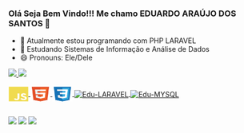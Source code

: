 ### Olá Seja Bem Vindo!!! Me chamo EDUARDO ARAÚJO DOS SANTOS 👋

- 🔭 Atualmente estou programando com PHP LARAVEL
- 🌱 Estudando Sistemas de Informação e Análise de Dados
- 😄 Pronouns: Ele/Dele

<div>
  
  <a href="https://beacons.ai/E-A-D-S">
  <img height="180em" src="https://github-readme-stats.vercel.app/api?username=E-A-D-S&show_icons=true&theme=merko&include_all_commits=true&count_private=true"/>
  <img height="180em" src="https://github-readme-stats.vercel.app/api/top-langs/?username=E-A-D-S&layout=compact&langs_count=16&theme=merko"/>
</div>
  
<div style="display: inline_block"><br>
  <img align="center" alt="Edu-Js" height="30" width="40" src="https://raw.githubusercontent.com/devicons/devicon/master/icons/javascript/javascript-plain.svg">
  <img align="center" alt="Edu-HTML" height="30" width="40" src="https://raw.githubusercontent.com/devicons/devicon/master/icons/html5/html5-original.svg">
  <img align="center" alt="Edu-CSS" height="30" width="40" src="https://raw.githubusercontent.com/devicons/devicon/master/icons/css3/css3-original.svg">
  <img align="center" alt="Edu-LARAVEL" height="30" width="60"  SRC="https://img.shields.io/badge/Laravel-FF2D20?style=for-the-badge&logo=laravel&logoColor=white">
  <img align="center" alt="Edu-MYSQL" height="30" width="60"  SRC="https://img.shields.io/badge/MySQL-00000F?style=for-the-badge&logo=mysql&logoColor=white">
  </div>
  </div>
  
##
  
<div>
  <a href="https://www.instagram.com/eduardoaraujodossantos93/" target="_blank"><img src="https://img.shields.io/badge/-Instagram-%23E4405F?style=for-the-badge&logo=instagram&logoColor=white" target="_blank"></a>
  <a href = "mailto:eduardoeko7@gmail.com"><img src="https://img.shields.io/badge/Gmail-D14836?style=for-the-badge&logo=gmail&logoColor=white" target="_blank"></a>
  <a href="https://www.linkedin.com/in/eduardoa-s/" target="_blank"><img src="https://img.shields.io/badge/-LinkedIn-%230077B5?style=for-the-badge&logo=linkedin&logoColor=white" target="_blank"></a>   
  <a href="51-998962893">
  <img src="https://img.shields.io/badge/WhatsApp-25D366?style=for-the-badge&logo=whatsapp&logoColor=white" target="_blank></a>   
</div>
  
